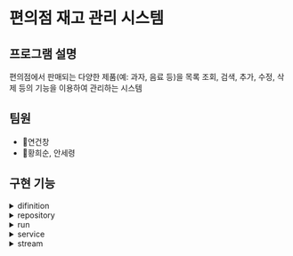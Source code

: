 
# 편의점 재고 관리 시스템
## 프로그램 설명
편의점에서 판매되는 다양한 제품(예: 과자, 음료 등)을 목록 조회, 검색, 추가, 수정, 삭제 등의 기능을 이용하여 관리하는 시스템
## 팀원
- 🐶연건창
- 🐷황희순, 안세령
## 구현 기능

<details><summary>difinition
</summary>

 - **Drink :** 음료 클래스
 - **Meal :** 음식 클래스
 - **Medicine :** 약 클래스
 - **product :** 상품 클래스
 - **Snack :** 스낵 클래스

</details>


<details><summary> repository
</summary>

 - **ProductRepository :** CRUD 수행 클래스
</details>

<details><summary>run
</summary>

- **Application :** 제품 관리 시스템 실행 화면, 메인 함수로 실행
</details>

<details><summary>service
</summary>

- **ProductService :** 제품 관리 시스템 실행 기능 클래스
</details>

<details><summary>stream
</summary>

- **MyObjectOutputStream :** Header 출력 안하기 위한 오버라이딩 클래스
</details>


